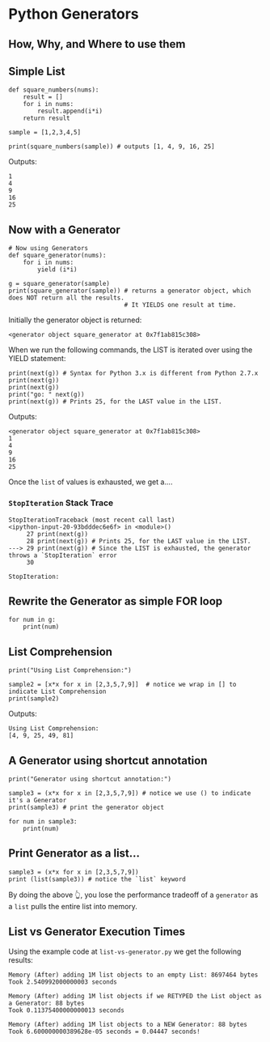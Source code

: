 # Python Generators
## How, Why, and Where to use them

## Simple List
```
def square_numbers(nums):
    result = []
    for i in nums:
        result.append(i*i)
    return result

sample = [1,2,3,4,5]

print(square_numbers(sample)) # outputs [1, 4, 9, 16, 25]
```
Outputs:
```
1
4
9
16
25
```

## Now with a Generator

```
# Now using Generators
def square_generator(nums):
    for i in nums:
        yield (i*i)
        
g = square_generator(sample)
print(square_generator(sample)) # returns a generator object, which does NOT return all the results.
                                # It YIELDS one result at time. 
```

Initially the generator object is returned:

```
<generator object square_generator at 0x7f1ab815c308>
```

When we run the following commands, the LIST is iterated over using the YIELD statement:
```
print(next(g)) # Syntax for Python 3.x is different from Python 2.7.x
print(next(g))
print(next(g))
print("go: " next(g))
print(next(g)) # Prints 25, for the LAST value in the LIST.
```
Outputs:
```
<generator object square_generator at 0x7f1ab815c308>
1
4
9
16
25
```
Once the `list` of values is exhausted, we get a....

### `StopIteration` Stack Trace

```
StopIterationTraceback (most recent call last)
<ipython-input-20-93bdddec6e6f> in <module>()
     27 print(next(g))
     28 print(next(g)) # Prints 25, for the LAST value in the LIST.
---> 29 print(next(g)) # Since the LIST is exhausted, the generator throws a `StopIteration` error
     30 

StopIteration: 

```

## Rewrite the Generator as simple FOR loop
```
for num in g:
    print(num)
```

## List Comprehension     
```
print("Using List Comprehension:")

sample2 = [x*x for x in [2,3,5,7,9]]  # notice we wrap in [] to indicate List Comprehension
print(sample2)
```
Outputs:
```
Using List Comprehension:
[4, 9, 25, 49, 81]
```

## A Generator using shortcut annotation
```
print("Generator using shortcut annotation:")

sample3 = (x*x for x in [2,3,5,7,9]) # notice we use () to indicate it's a Generator
print(sample3) # print the generator object

for num in sample3:
    print(num)
```

## Print Generator as a list...
```
sample3 = (x*x for x in [2,3,5,7,9])
print (list(sample3)) # notice the `list` keyword
```

By doing the above :point_up_2:, you lose the performance tradeoff of a `generator` as a `list` pulls the
entire list into memory.

## List vs Generator Execution Times
Using the example code at `list-vs-generator.py` we get the following results:
```
Memory (After) adding 1M list objects to an empty List: 8697464 bytes
Took 2.540992000000003 seconds

Memory (After) adding 1M list objects if we RETYPED the List object as a Generator: 88 bytes
Took 0.11375400000000013 seconds

Memory (After) adding 1M list objects to a NEW Generator: 88 bytes
Took 6.600000000389628e-05 seconds = 0.04447 seconds!
```
